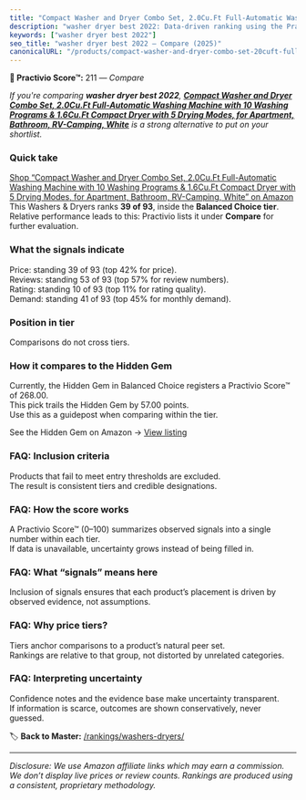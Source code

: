 ```yaml
---
title: "Compact Washer and Dryer Combo Set, 2.0Cu.Ft Full-Automatic Washing Machine with 10 Washing Programs & 1.6Cu.Ft Compact Dryer with 5 Drying Modes, for Apartment, Bathroom, RV-Camping, White"
description: "washer dryer best 2022: Data-driven ranking using the Practivio Score™. Positioned by quality, value, demand, findability, momentum."
keywords: ["washer dryer best 2022"]
seo_title: "washer dryer best 2022 — Compare (2025)"
canonicalURL: "/products/compact-washer-and-dryer-combo-set-20cuft-full-automatic-washing-machine-with-10-washing-programs-16cuft-compact-dryer-with-5-drying-modes-for-apartment-bathroom-rv-camping-white-B0FN2TGSCC/"
---
```


**🛒 Practivio Score™:** 211 — _Compare_


*If you're comparing **washer dryer best 2022**, **[Compact Washer and Dryer Combo Set, 2.0Cu.Ft Full-Automatic Washing Machine with 10 Washing Programs & 1.6Cu.Ft Compact Dryer with 5 Drying Modes, for Apartment, Bathroom, RV-Camping, White](https://www.amazon.com/dp/B0FN2TGSCC?tag=practivio-20)** is a strong alternative to put on your shortlist.*
### Quick take
[Shop “Compact Washer and Dryer Combo Set, 2.0Cu.Ft Full-Automatic Washing Machine with 10 Washing Programs & 1.6Cu.Ft Compact Dryer with 5 Drying Modes, for Apartment, Bathroom, RV-Camping, White” on Amazon](https://www.amazon.com/dp/B0FN2TGSCC?tag=practivio-20)
This Washers & Dryers ranks **39 of 93**, inside the **Balanced Choice tier**.  
Relative performance leads to this: Practivio lists it under **Compare** for further evaluation.

### What the signals indicate
Price: standing 39 of 93 (top 42% for price).  
Reviews: standing 53 of 93 (top 57% for review numbers).  
Rating: standing 10 of 93 (top 11% for rating quality).  
Demand: standing 41 of 93 (top 45% for monthly demand).

### Position in tier
Comparisons do not cross tiers.

### How it compares to the Hidden Gem
Currently, the Hidden Gem in Balanced Choice registers a Practivio Score™ of 268.00.  
This pick trails the Hidden Gem by 57.00 points.  
Use this as a guidepost when comparing within the tier.  

See the Hidden Gem on Amazon → [View listing](https://www.amazon.com/dp/B097H2FVNZ?tag=practivio-20)

### FAQ: Inclusion criteria
Products that fail to meet entry thresholds are excluded.  
The result is consistent tiers and credible designations.

### FAQ: How the score works
A Practivio Score™ (0–100) summarizes observed signals into a single number within each tier.  
If data is unavailable, uncertainty grows instead of being filled in.

### FAQ: What “signals” means here
Inclusion of signals ensures that each product’s placement is driven by observed evidence, not assumptions.

### FAQ: Why price tiers?
Tiers anchor comparisons to a product’s natural peer set.  
Rankings are relative to that group, not distorted by unrelated categories.

### FAQ: Interpreting uncertainty
Confidence notes and the evidence base make uncertainty transparent.  
If information is scarce, outcomes are shown conservatively, never guessed.

<!-- Missing template for Compare/CompareWithinPriceClass -->


🏷️ **Back to Master:** [/rankings/washers-dryers/](/rankings/washers-dryers/)

---
_Disclosure: We use Amazon affiliate links which may earn a commission. We don’t display live prices or review counts. Rankings are produced using a consistent, proprietary methodology._
